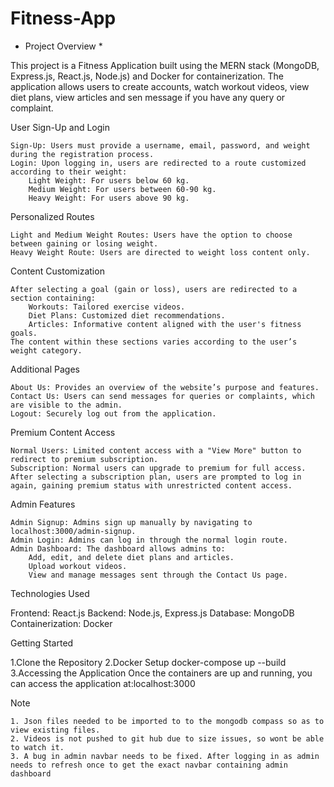 # Fitness-App



* Project Overview *

This project is a Fitness Application built using the MERN stack (MongoDB, Express.js, React.js, Node.js) and Docker for containerization. 
The application allows users to create accounts, watch workout videos, view diet plans, view articles and sen message if you have any query or complaint.

User Sign-Up and Login

    Sign-Up: Users must provide a username, email, password, and weight during the registration process.
    Login: Upon logging in, users are redirected to a route customized according to their weight:
        Light Weight: For users below 60 kg.
        Medium Weight: For users between 60-90 kg.
        Heavy Weight: For users above 90 kg.

Personalized Routes

    Light and Medium Weight Routes: Users have the option to choose between gaining or losing weight.
    Heavy Weight Route: Users are directed to weight loss content only.

Content Customization

    After selecting a goal (gain or loss), users are redirected to a section containing:
        Workouts: Tailored exercise videos.
        Diet Plans: Customized diet recommendations.
        Articles: Informative content aligned with the user's fitness goals.
    The content within these sections varies according to the user’s weight category.

Additional Pages

    About Us: Provides an overview of the website’s purpose and features.
    Contact Us: Users can send messages for queries or complaints, which are visible to the admin.
    Logout: Securely log out from the application.

Premium Content Access

    Normal Users: Limited content access with a "View More" button to redirect to premium subscription.
    Subscription: Normal users can upgrade to premium for full access. After selecting a subscription plan, users are prompted to log in again, gaining premium status with unrestricted content access.

Admin Features

    Admin Signup: Admins sign up manually by navigating to localhost:3000/admin-signup.
    Admin Login: Admins can log in through the normal login route.
    Admin Dashboard: The dashboard allows admins to:
        Add, edit, and delete diet plans and articles.
        Upload workout videos.
        View and manage messages sent through the Contact Us page.


Technologies Used
 
Frontend: React.js
Backend: Node.js, Express.js
Database: MongoDB
Containerization: Docker

Getting Started

  1.Clone the Repository
  2.Docker Setup
      docker-compose up --build
  3.Accessing the Application
      Once the containers are up and running, you can access the application at:localhost:3000


 Note  

    1. Json files needed to be imported to to the mongodb compass so as to view existing files.
    2. Videos is not pushed to git hub due to size issues, so wont be able to watch it. 
    3. A bug in admin navbar needs to be fixed. After logging in as admin needs to refresh once to get the exact navbar containing admin dashboard


